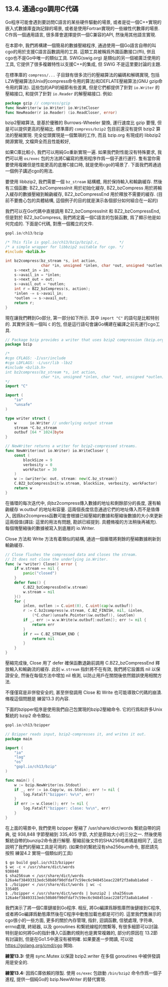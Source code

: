 ## 13.4. 通過cgo調用C代碼

Go程序可能會遇到要訪問C語言的某些硬件驅動的場景, 或者是從一個C++實現的嵌入式數據庫査詢記録的場景, 或者是使用Fortran實現的一些線性代數庫的場景. C作爲一個通用語言, 很多庫會選擇提供一個C兼容的API, 然後用其他語言實現.

在本節中, 我們將構建一個簡易的數據壓縮程序, 通過使用一個Go語言自帶的叫cgo的用於支援C語言函數調用的工具. 這類工具被稱爲外圍函數接口(ffi), 併且cgo也不是Go中唯一的類似工具. SWIG(swig.org) 是類似的另一個被廣泛使用的工具, 它提供了很多複雜特性以支援C++的集成, 但 SWIG 不是這里要討論的主題.

在標準庫的 `compress/...` 子目録有很多流行的壓縮算法的編碼和解碼實現, 包括LZW壓縮算法(Unix的compress命令用的算法)和DEFLATE壓縮算法(GNU gzip命令用的算法). 這些包的API的細節有些差異, 但是它們都提供了針對 `io.Writer` 的壓縮接口, 和提供了針對 `io.Reader` 的解壓縮接口. 例如:

```Go
package gzip // compress/gzip
func NewWriter(w io.Writer) io.WriteCloser
func NewReader(r io.Reader) (io.ReadCloser, error)
```

bzip2壓縮算法, 是基於優雅的 Burrows-Wheeler 變換, 運行速度比 gzip 要慢, 但是可以提供更高的壓縮比. 標準庫的 `compress/bzip2` 包目前還沒有提供 bzip2 算法的壓縮實現. 完全從頭實現是一個繁瑣的工作, 而且 bzip.org 有現成的 libbzip2 開源實現, 文檔齊全而且性能較好,

如果C庫比較小, 我們可以用純Go重新實現一遍. 如果我們對性能沒有特殊要求, 我們可以用 `os/exec` 包的方法將C編寫的應用程序作爲一個子進行運行. 隻有當你需要使用複雜但是性能更高的底層C接口時, 就是使用cgo的場景了. 下面我們將通過一個例子講述cgo的用法.

要使用 libbzip2, 我們需要一個 `bz_stream` 結構體, 用於保持輸入和輸齣緩存.
然後有三個函數: BZ2_bzCompressInit 用於初始化緩存, BZ2_bzCompress 用於將輸入緩存的數據壓縮到輸齣緩存, BZ2_bzCompressEnd 用於釋放不需要的緩存.
(目前不要擔心包的具體結構, 這個例子的目的就是演示各個部分如何組合在一起的)

我們可以在Go代碼中直接調用 BZ2_bzCompressInit 和 BZ2_bzCompressEnd, 但是對於 BZ2_bzCompress, 我們將定義一個C語言的包裝函數, 爲了顯示他是如何完成的. 下面是C代碼, 對應一個獨立的文件.

```C
gopl.io/ch13/bzip

/* This file is gopl.io/ch13/bzip/bzip2.c,         */
/* a simple wrapper for libbzip2 suitable for cgo. */
#include <bzlib.h>

int bz2compress(bz_stream *s, int action,
                char *in, unsigned *inlen, char *out, unsigned *outlen) {
	s->next_in = in;
	s->avail_in = *inlen;
	s->next_out = out;
	s->avail_out = *outlen;
	int r = BZ2_bzCompress(s, action);
	*inlen -= s->avail_in;
	*outlen -= s->avail_out;
	return r;
}
```

現在讓我們轉到Go部分, 第一部分如下所示. 其中 `import "C"` 的語句是比較特别的. 其實併沒有一個叫 `C` 的包, 但是這行語句會讓Go構建在編譯之前先運行cgo工具.


```Go
// Package bzip provides a writer that uses bzip2 compression (bzip.org).
package bzip

/*
#cgo CFLAGS: -I/usr/include
#cgo LDFLAGS: -L/usr/lib -lbz2
#include <bzlib.h>
int bz2compress(bz_stream *s, int action,
                char *in, unsigned *inlen, char *out, unsigned *outlen);
*/
import "C"

import (
	"io"
	"unsafe"
)

type writer struct {
	w      io.Writer // underlying output stream
	stream *C.bz_stream
	outbuf [64 * 1024]byte
}

// NewWriter returns a writer for bzip2-compressed streams.
func NewWriter(out io.Writer) io.WriteCloser {
	const (
		blockSize = 9
		verbosity = 0
		workFactor = 30
	)
	w := &writer{w: out, stream: new(C.bz_stream)}
	C.BZ2_bzCompressInit(w.stream, blockSize, verbosity, workFactor)
	return w
}
```

在循環的每次迭代中, 向bz2compress傳入數據的地址和剩餘部分的長度, 還有輸齣緩存 w.outbuf 的地址和容量. 這兩個長度信息通過它們的地址傳入而不是值傳入, 因爲bz2compress函數可能會根據已經壓縮的數據和壓縮後數據的大小來更新這兩個值(譯註: 這里的用法有問題, 勘誤已經提到. 具體脩複的方法稍後再補充). 每個塊壓縮後的數據被寫入到底層的 io.Writer.

Close 方法和 Write 方法有着類似的結構, 通過一個循環將剩餘的壓縮數據刷新到輸齣緩存.

```Go
// Close flushes the compressed data and closes the stream.
// It does not close the underlying io.Writer.
func (w *writer) Close() error {
	if w.stream == nil {
		panic("closed")
	}
	defer func() {
		C.BZ2_bzCompressEnd(w.stream)
		w.stream = nil
	}()
	for {
		inlen, outlen := C.uint(0), C.uint(cap(w.outbuf))
		r := C.bz2compress(w.stream, C.BZ_FINISH, nil, &inlen,
			(*C.char)(unsafe.Pointer(&w.outbuf)), &outlen)
		if _, err := w.w.Write(w.outbuf[:outlen]); err != nil {
			return err
		}
		if r == C.BZ_STREAM_END {
			return nil
		}
	}
}
```

壓縮完成後, Close 用了 defer 確保函數退齣前調用 C.BZ2_bzCompressEnd 釋放輸入和輸齣流的緩存. 此刻 `w.stream` 指針將不在有效, 我們將它設置爲 nil 以保證安全, 然後在每個方法中增加 nil 檢測, 以防止用戶在關閉後依然錯誤使用相關方法.

不僅僅寫是非併發安全的, 甚至併發調用 Close 和 Write 也可能導致C代碼的崩潰. 脩複這個問題是 練習13.3 的內容.

下面的bzipper程序是使用我們自己包實現的bzip2壓縮命令. 它的行爲和許多Unix繫統的 bzip2 命令類似.

```Go
gopl.io/ch13/bzipper

// Bzipper reads input, bzip2-compresses it, and writes it out.
package main

import (
	"io"
	"log"
	"os"
	"gopl.io/ch13/bzip"
)

func main() {
	w := bzip.NewWriter(os.Stdout)
	if _, err := io.Copy(w, os.Stdin); err != nil {
		log.Fatalf("bzipper: %v\n", err)
	}
	if err := w.Close(); err != nil {
		log.Fatalf("bzipper: close: %v\n", err)
	}
}
```

在上面的場景中, 我們使用 bzipper 壓縮了 /usr/share/dict/words 繫統自帶的詞典, 從 938,848 字節壓縮到 335,405 字節, 大於是原始大小的三分之一. 然後使用繫統自帶的bunzip2命令進行解壓. 壓縮前後文件的SHA256哈希碼是相同了, 這也説明了我們的壓縮工具是可用的. (如果你的繫統沒有sha256sum命令, 那麽請先按照 練習4.2 實現一個類似的工具)

```
$ go build gopl.io/ch13/bzipper
$ wc -c < /usr/share/dict/words
938848
$ sha256sum < /usr/share/dict/words
126a4ef38493313edc50b86f90dfdaf7c59ec6c948451eac228f2f3a8ab1a6ed -
$ ./bzipper < /usr/share/dict/words | wc -c
335405
$ ./bzipper < /usr/share/dict/words | bunzip2 | sha256sum
126a4ef38493313edc50b86f90dfdaf7c59ec6c948451eac228f2f3a8ab1a6ed -
```

我們演示了將一個C庫鏈接到Go程序. 相反, 將Go編譯爲靜態庫然後鏈接到C程序, 或者將Go編譯爲動態庫然後在C程序中動態加載也都是可行的. 這里我們隻展示的cgo很小的一些方面, 更多的關於內存管理, 指針, 迴調函數, 信號處理, 字符串, errno處理, 終結器, 以及 goroutines 和繫統線程的關繫等, 有很多細節可以討論. 特别是如何將Go的指針傳入C函數的規則也是異常複雜的, 部分的原因在 13.2節 有討論到, 但是在Go1.5中還沒有被明確. 如果要進一步閲讀, 可以從 https://golang.org/cmd/cgo 開始.

**練習13.3:** 使用 sync.Mutex 以保證 bzip2.writer 在多個 goroutines 中被併發調用是安全的.

**練習13.4:** 因爲C庫依賴的限製. 使用 `os/exec` 包啟動 `/bin/bzip2` 命令作爲一個子進程, 提供一個純Go的 bzip.NewWriter 的替代實現.
